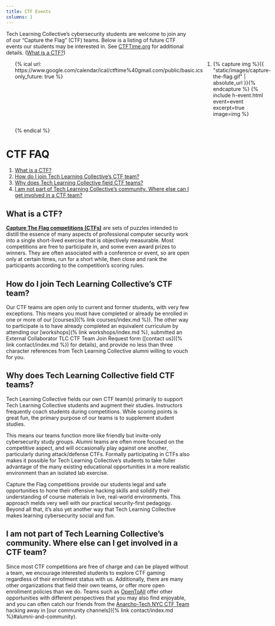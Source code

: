 ```yaml
---
title: CTF Events
columns: 1
---
```


Tech Learning Collective&rsquo;s cybersecurity students are welcome to join any of our &ldquo;Capture the Flag&rdquo; (CTF) teams. Below is a listing of future CTF events our students may be interested in. See [CTFTime.org](https://ctftime.org/event/list/upcoming) for additional details. ([What is a CTF?](#what-is-a-ctf))

<ol style="display: grid; grid-template-columns: 1fr 1fr; grid-gap: 2em;">
{% ical url: https://www.google.com/calendar/ical/ctftime%40gmail.com/public/basic.ics only_future: true %}
<li id="ctf-event-{{ event.summary | slugify }}">
    {% capture img %}{{ "static/images/capture-the-flag.gif" | absolute_url }}{% endcapture %}
    {% include h-event.html event=event excerpt=true image=img %}
</li>
{% endical %}
</ol>

# CTF FAQ

1. [What is a CTF?](#what-is-a-ctf)
1. [How do I join Tech Learning Collective&rsquo;s CTF team?](#how-do-i-join-tech-learning-collectives-ctf-team)
1. [Why does Tech Learning Collective field CTF teams?](#why-does-tech-learning-collective-field-ctf-teams)
1. [I am not part of Tech Learning Collective&rsquo;s community. Where else can I get involved in a CTF team?](#i-am-not-part-of-tech-learning-collectives-community-where-else-can-i-get-involved-in-a-ctf-team)

## What is a CTF?

[**Capture The Flag competitions (CTFs)**](https://en.wikipedia.org/wiki/Capture_the_flag#Computer_security) are sets of puzzles intended to distill the essence of many aspects of professional computer security work into a single short-lived exercise that is objectively measurable. Most competitions are free to participate in, and some even award prizes to winners. They are often associated with a conference or event, so are open only at certain times, run for a short while, then close and rank the participants according to the competition&rsquo;s scoring rules.

## How do I join Tech Learning Collective&rsquo;s CTF team?

Our CTF teams are open only to current and former students, with very few exceptions. This means you must have completed or already be enrolled in one or more of our [courses]({% link courses/index.md %}). The other way to participate is to have already completed an equivalent curriculum by attending our [workshops](% link workshops/index.md %), submitted an External Collaborator TLC CTF Team Join Request form ([contact us]({% link contact/index.md %}) for details), and provide no less than three character references from Tech Learning Collective alumni willing to vouch for you.

## Why does Tech Learning Collective field CTF teams?

Tech Learning Collective fields our own CTF team(s) primarily to support Tech Learning Collective students and augment their studies. Instructors frequently coach students during competitions. While scoring points is great fun, the primary purpose of our teams is to supplement student studies.

This means our teams function more like friendly but invite-only cybersecurity study groups. Alumni teams are often more focused on the competitive aspect, and will occasionally play against one another, particularly during attack/defense CTFs. Formally participating in CTFs also makes it possible for Tech Learning Collective&rsquo;s students to take fuller advantage of the many existing educational opportunities in a more realistic environment than an isolated lab exercise.

Capture the Flag competitions provide our students legal and safe opportunities to hone their offensive hacking skills and solidify their understanding of course materials in live, real-world environments. This approach melds very well with our practical security-first pedagogy. Beyond all that, it&rsquo;s also yet another way that Tech Learning Collective makes learning cybersecurity social and fun.

## I am not part of Tech Learning Collective&rsquo;s community. Where else can I get involved in a CTF team?

Since most CTF competitions are free of charge and can be played without a team, we encourage interested students to explore CTF gaming regardless of their enrollment status with us. Additionally, there are many other organizations that field their own teams, or offer more open enrollment policies than we do. Teams such as [OpenToAll](https://opentoallctf.github.io/) offer other opportunities with different perspectives that you may also find enjoyable, and you can often catch our friends from the [Anarcho-Tech NYC CTF Team](https://github.com/AnarchoTechNYC/meta/wiki/CTF-team) hacking away in [our community channels]({% link contact/index.md %}#alumni-and-community).
